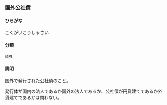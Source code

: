 <div style="display:none;">

## [あ行](securities-terms?id=あ行)
## [か行](securities-terms?id=か行)

</div>

### 国外公社債

#### ひらがな

こくがいこうしゃさい

#### 分類

`債券`

#### 説明

国外で発行された公社債のこと。
発行体が国内の法人であるか国外の法人であるか、公社債が円貨建てであるか外貨建てであるかは問わない。

<div style="display:none;">

## [さ行](securities-terms?id=さ行)
## [た行](securities-terms?id=た行)
## [な行](securities-terms?id=な行)
## [は行](securities-terms?id=は行)
## [ま行](securities-terms?id=ま行)
## [や行](securities-terms?id=や行)
## [ら行](securities-terms?id=ら行)
## [わ行](securities-terms?id=わ行)
## [英数字・記号](securities-terms?id=英数字・記号)

</div>

